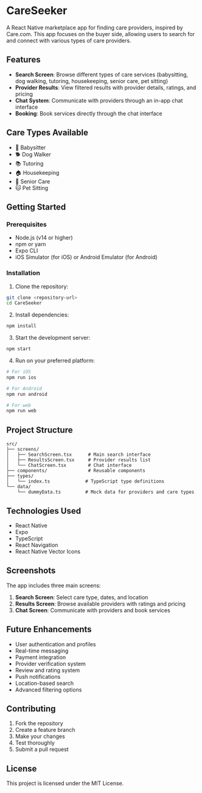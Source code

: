 # CareSeeker

A React Native marketplace app for finding care providers, inspired by Care.com. This app focuses on the buyer side, allowing users to search for and connect with various types of care providers.

## Features

- **Search Screen**: Browse different types of care services (babysitting, dog walking, tutoring, housekeeping, senior care, pet sitting)
- **Provider Results**: View filtered results with provider details, ratings, and pricing
- **Chat System**: Communicate with providers through an in-app chat interface
- **Booking**: Book services directly through the chat interface

## Care Types Available

- 👶 Babysitter
- 🐕 Dog Walker
- 📚 Tutoring
- 🏠 Housekeeping
- 👴 Senior Care
- 🐱 Pet Sitting

## Getting Started

### Prerequisites

- Node.js (v14 or higher)
- npm or yarn
- Expo CLI
- iOS Simulator (for iOS) or Android Emulator (for Android)

### Installation

1. Clone the repository:
```bash
git clone <repository-url>
cd CareSeeker
```

2. Install dependencies:
```bash
npm install
```

3. Start the development server:
```bash
npm start
```

4. Run on your preferred platform:
```bash
# For iOS
npm run ios

# For Android
npm run android

# For web
npm run web
```

## Project Structure

```
src/
├── screens/
│   ├── SearchScreen.tsx      # Main search interface
│   ├── ResultsScreen.tsx     # Provider results list
│   └── ChatScreen.tsx        # Chat interface
├── components/               # Reusable components
├── types/
│   └── index.ts             # TypeScript type definitions
└── data/
    └── dummyData.ts         # Mock data for providers and care types
```

## Technologies Used

- React Native
- Expo
- TypeScript
- React Navigation
- React Native Vector Icons

## Screenshots

The app includes three main screens:

1. **Search Screen**: Select care type, dates, and location
2. **Results Screen**: Browse available providers with ratings and pricing
3. **Chat Screen**: Communicate with providers and book services

## Future Enhancements

- User authentication and profiles
- Real-time messaging
- Payment integration
- Provider verification system
- Review and rating system
- Push notifications
- Location-based search
- Advanced filtering options

## Contributing

1. Fork the repository
2. Create a feature branch
3. Make your changes
4. Test thoroughly
5. Submit a pull request

## License

This project is licensed under the MIT License.
